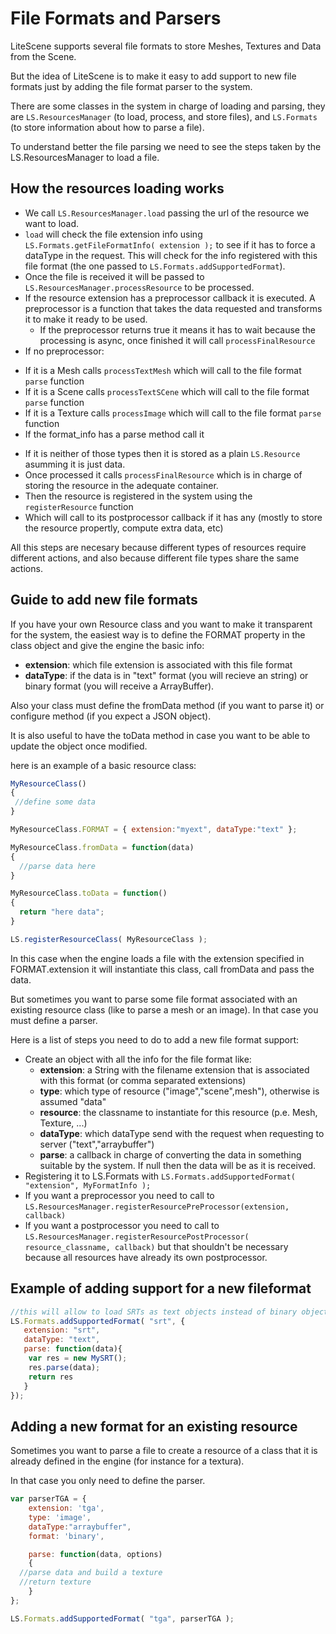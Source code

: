 # File Formats and Parsers #

LiteScene supports several file formats to store Meshes, Textures and Data from the Scene.

But the idea of LiteScene is to make it easy to add support to new file formats just by adding the file format parser to the system.

There are some classes in the system in charge of loading and parsing, they are ```LS.ResourcesManager``` (to load, process, and store files), and ```LS.Formats``` (to store information about how to parse a file).

To understand better the file parsing we need to see the steps taken by the LS.ResourcesManager to load a file.

## How the resources loading works ##

- We call ```LS.ResourcesManager.load``` passing the url of the resource we want to load.
- ```load``` will check the file extension info using ```LS.Formats.getFileFormatInfo( extension );``` to see if it has to force a dataType in the request. This will check for the info registered with this file format (the one passed to ```LS.Formats.addSupportedFormat```).
- Once the file is received it will be passed to ```LS.ResourcesManager.processResource``` to be processed.
- If the resource extension has a preprocessor callback it is executed. A preprocessor is a function that takes the data requested and transforms it to make it ready to be used.
  * If the preprocessor returns true it means it has to wait because the processing is async, once finished it will call ```processFinalResource```
- If no preprocessor:
 * If it is a Mesh calls ```processTextMesh``` which will call to the file format ```parse``` function
 * If it is a Scene calls ```processTextSCene```  which will call to the file format ```parse``` function
 * If it is a Texture calls ```processImage```  which will call to the file format ```parse``` function
 * If the format_info has a parse method call it
- If it is neither of those types then it is stored as a plain ```LS.Resource``` asumming it is just data.
- Once processed it calls ```processFinalResource``` which is in charge of storing the resource in the adequate container.
- Then the resource is registered in the system using the ```registerResource``` function
- Which will call to its postprocessor callback if it has any (mostly to store the resource propertly, compute extra data, etc)

All this steps are necesary because different types of resources require different actions, and also because different file types share  the same actions.

## Guide to add new file formats ##

If you have your own Resource class and you want to make it transparent for the system, the easiest way is to define the FORMAT property in the class object and give the engine the basic info:

- **extension**: which file extension is associated with this file format
- **dataType**: if the data is in "text" format (you will recieve an string) or binary format (you will receive a ArrayBuffer).

Also your class must define the fromData method (if you want to parse it) or configure method (if you expect a JSON object).

It is also useful to have the toData method in case you want to be able to update the object once modified.

here is an example of a basic resource class:

```js
MyResourceClass()
{
 //define some data
}

MyResourceClass.FORMAT = { extension:"myext", dataType:"text" };

MyResourceClass.fromData = function(data)
{
  //parse data here
}

MyResourceClass.toData = function()
{
  return "here data";
}

LS.registerResourceClass( MyResourceClass );
```

In this case when the engine loads a file with the extension specified in FORMAT.extension it will instantiate this class, call fromData and pass the data.

But sometimes you want to parse some file format associated with an existing resource class (like to parse a mesh or an image). In that case you must define a parser.

Here is a list of steps you need to do to add a new file format support:

- Create an object with all the info for the file format like:
  * **extension**: a String with the filename extension that is associated with this format (or comma separated extensions)
  * **type**: which type of resource ("image","scene",mesh"), otherwise is assumed "data"
  * **resource**: the classname to instantiate for this resource (p.e. Mesh, Texture, ...)
  * **dataType**: which dataType send with the request when requesting to server ("text","arraybuffer")
  * **parse**: a callback in charge of converting the data in something suitable by the system. If null then the data will be as it is received.
- Registering it to LS.Formats with ```LS.Formats.addSupportedFormat( "extension", MyFormatInfo );```
- If you want a preprocessor you need to call to ```LS.ResourcesManager.registerResourcePreProcessor(extension, callback)```
- If you want a postprocessor you need to call to ```LS.ResourcesManager.registerResourcePostProcessor( resource_classname, callback)``` but that shouldn't be necessary because all resources have already its own postprocessor.

## Example of adding support for a new fileformat

```js
//this will allow to load SRTs as text objects instead of binary objects
LS.Formats.addSupportedFormat( "srt", {
   extension: "srt",
   dataType: "text",
   parse: function(data){
    var res = new MySRT();
    res.parse(data);
    return res
   }
});
```

## Adding a new format for an existing resource

Sometimes you want to parse a file to create a resource of a class that it is already defined in the engine (for instance for a textura).

In that case you only need to define the parser.

```js
var parserTGA = { 
	extension: 'tga',
	type: 'image',
	dataType:"arraybuffer",
	format: 'binary',

	parse: function(data, options)
	{
  //parse data and build a texture
  //return texture
	}
};

LS.Formats.addSupportedFormat( "tga", parserTGA );   
```




